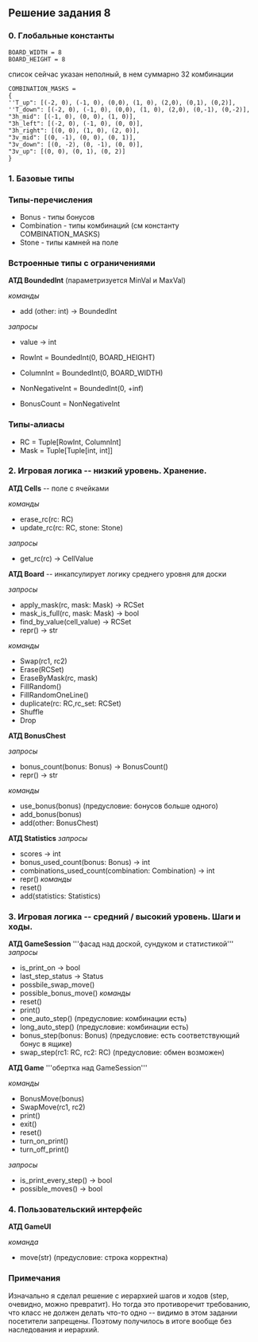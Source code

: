 ## Решение задания 8

### 0. Глобальные константы
```
BOARD_WIDTH = 8
BOARD_HEIGHT = 8
```

список сейчас указан неполный, в нем суммарно 32 комбинации

```
COMBINATION_MASKS = 
{
''T_up": [(-2, 0), (-1, 0), (0,0), (1, 0), (2,0), (0,1), (0,2)],
''T_down": [(-2, 0), (-1, 0), (0,0), (1, 0), (2,0), (0,-1), (0,-2)],
"3h_mid": [(-1, 0), (0, 0), (1, 0)],
"3h_left": [(-2, 0), (-1, 0), (0, 0)],
"3h_right": [(0, 0), (1, 0), (2, 0)],
"3v_mid": [(0, -1), (0, 0), (0, 1)],
"3v_down": [(0, -2), (0, -1), (0, 0)],
"3v_up": [(0, 0), (0, 1), (0, 2)]
}
```
### 1. Базовые типы

### Типы-перечисления
- Bonus - типы бонусов
- Combination - типы комбинаций (см константу COMBINATION_MASKS)
- Stone - типы камней на поле

### Встроенные типы с ограничениями
**АТД BoundedInt** (параметризуется MinVal и MaxVal)

*команды*
- add (other: int) -> BoundedInt
  
*запросы*
- value -> int

- RowInt = BoundedInt(0, BOARD_HEIGHT)
- ColumnInt = BoundedInt(0, BOARD_WIDTH)
- NonNegativeInt = BoundedInt(0, +inf)
- BonusCount = NonNegativeInt

### Типы-алиасы
- RC = Tuple[RowInt, ColumnInt]
- Mask = Tuple[Tuple[int, int]]

### 2. Игровая логика -- низкий уровень. Хранение.

**АТД Cells** -- поле с ячейками

*команды*
- erase_rc(rc: RC)
- update_rc(rc: RC, stone: Stone)

*запросы*
- get_rc(rc) -> CellValue

**АТД Board** -- инкапсулирует логику среднего уровня для доски

*запросы*
- apply_mask(rc, mask: Mask) -> RCSet
- mask_is_full(rc, mask: Mask) -> bool
- find_by_value(cell_value) -> RCSet
- repr() -> str

*команды*
- Swap(rc1, rc2)
- Erase(RCSet)
- EraseByMask(rc, mask)
- FillRandom()
- FillRandomOneLine()
- duplicate(rc: RC,rc_set: RCSet)
- Shuffle
- Drop

**АТД BonusChest**

*запросы*
- bonus_count(bonus: Bonus) -> BonusCount()
- repr() -> str

*команды*
- use_bonus(bonus) (предусловие: бонусов больше одного)
- add_bonus(bonus)
- add(other: BonusChest)

**АТД Statistics**
*запросы*
- scores -> int
- bonus_used_count(bonus: Bonus) -> int
- combinations_used_count(combination: Combination) -> int
- repr()
*команды*
- reset()
- add(statistics: Statistics)

### 3. Игровая логика -- средний / высокий уровень. Шаги и ходы.

**АТД GameSession**
'''фасад над доской, сундуком и статистикой'''
*запросы*
- is_print_on -> bool
- last_step_status -> Status
- possbile_swap_move() 
- possible_bonus_move()
*команды*
- reset()
- print()
- one_auto_step() (предусловие: комбинации есть)
- long_auto_step() (предусловие: комбинации есть)
- bonus_step(bonus: Bonus) (предусловие: есть соответствующий бонус в ящике)
- swap_step(rc1: RC, rc2: RC) (предусловие: обмен возможен)
  
**АТД Game**
'''обертка над GameSession'''

*команды*
- BonusMove(bonus)
- SwapMove(rc1, rc2)
- print()
- exit()
- reset()
- turn_on_print()
- turn_off_print()

*запросы*
- is_print_every_step() -> bool
- possible_moves() -> bool

### 4. Пользовательский интерфейс

**АТД GameUI**

*команда* 
- move(str) (предусловие: строка корректна)

### Примечания
Изначально я сделал решение с иерархией шагов и ходов (step, очевидно, можно превратит). Но тогда это противоречит требованию, что класс не должен делать что-то одно -- видимо в этом задании посетители запрещены. Поэтому получилось в итоге вообще без наследования и иерархий.
